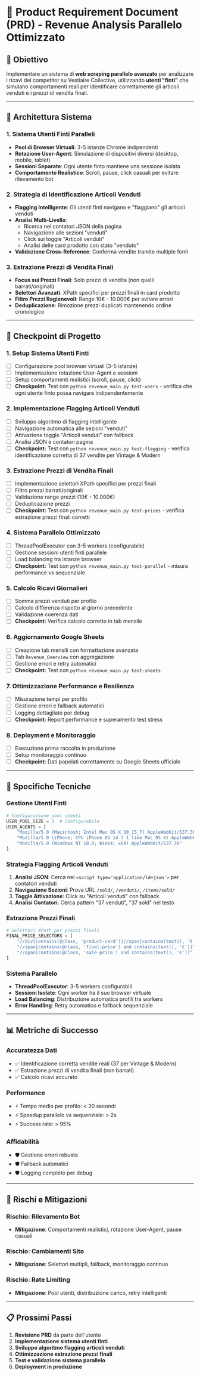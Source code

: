 # 📄 Product Requirement Document (PRD) - Revenue Analysis Parallelo Ottimizzato

## 🎯 Obiettivo
Implementare un sistema di **web scraping parallelo avanzato** per analizzare i ricavi dei competitor su Vestiaire Collective, utilizzando **utenti "finti"** che simulano comportamenti reali per identificare correttamente gli articoli venduti e i prezzi di vendita finali.

---

## 🚀 Architettura Sistema

### **1. Sistema Utenti Finti Paralleli**
- **Pool di Browser Virtuali**: 3-5 istanze Chrome indipendenti
- **Rotazione User-Agent**: Simulazione di dispositivi diversi (desktop, mobile, tablet)
- **Sessioni Separate**: Ogni utente finto mantiene una sessione isolata
- **Comportamento Realistico**: Scroll, pause, click casuali per evitare rilevamento bot

### **2. Strategia di Identificazione Articoli Venduti**
- **Flagging Intelligente**: Gli utenti finti navigano e "flaggiano" gli articoli venduti
- **Analisi Multi-Livello**:
  - Ricerca nei contatori JSON della pagina
  - Navigazione alle sezioni "venduti" 
  - Click sui toggle "Articoli venduti"
  - Analisi delle card prodotto con stato "venduto"
- **Validazione Cross-Reference**: Conferma vendite tramite multiple fonti

### **3. Estrazione Prezzi di Vendita Finali**
- **Focus sui Prezzi Finali**: Solo prezzi di vendita (non quelli barrati/originali)
- **Selettori Avanzati**: XPath specifici per prezzi finali in card prodotto
- **Filtro Prezzi Ragionevoli**: Range 10€ - 10.000€ per evitare errori
- **Deduplicazione**: Rimozione prezzi duplicati mantenendo ordine cronologico

---

## 📌 Checkpoint di Progetto

### **1. Setup Sistema Utenti Finti**
- [ ] Configurazione pool browser virtuali (3-5 istanze)
- [ ] Implementazione rotazione User-Agent e sessioni
- [ ] Setup comportamenti realistici (scroll, pause, click)
- [ ] **Checkpoint:** Test con `python revenue_main.py test-users` - verifica che ogni utente finto possa navigare indipendentemente

### **2. Implementazione Flagging Articoli Venduti**
- [ ] Sviluppo algoritmo di flagging intelligente
- [ ] Navigazione automatica alle sezioni "venduti"
- [ ] Attivazione toggle "Articoli venduti" con fallback
- [ ] Analisi JSON e contatori pagina
- [ ] **Checkpoint:** Test con `python revenue_main.py test-flagging` - verifica identificazione corretta di 37 vendite per Vintage & Modern

### **3. Estrazione Prezzi di Vendita Finali**
- [ ] Implementazione selettori XPath specifici per prezzi finali
- [ ] Filtro prezzi barrati/originali
- [ ] Validazione range prezzi (10€ - 10.000€)
- [ ] Deduplicazione prezzi
- [ ] **Checkpoint:** Test con `python revenue_main.py test-prices` - verifica estrazione prezzi finali corretti

### **4. Sistema Parallelo Ottimizzato**
- [ ] ThreadPoolExecutor con 3-5 workers (configurabile)
- [ ] Gestione sessioni utenti finti parallele
- [ ] Load balancing tra istanze browser
- [ ] **Checkpoint:** Test con `python revenue_main.py test-parallel` - misura performance vs sequenziale

### **5. Calcolo Ricavi Giornalieri**
- [ ] Somma prezzi venduti per profilo
- [ ] Calcolo differenza rispetto al giorno precedente
- [ ] Validazione coerenza dati
- [ ] **Checkpoint:** Verifica calcolo corretto in tab mensile

### **6. Aggiornamento Google Sheets**
- [ ] Creazione tab mensili con formattazione avanzata
- [ ] Tab `Revenue_Overview` con aggregazione
- [ ] Gestione errori e retry automatici
- [ ] **Checkpoint:** Test con `python revenue_main.py test-sheets`

### **7. Ottimizzazione Performance e Resilienza**
- [ ] Misurazione tempi per profilo
- [ ] Gestione errori e fallback automatici
- [ ] Logging dettagliato per debug
- [ ] **Checkpoint:** Report performance e superamento test stress

### **8. Deployment e Monitoraggio**
- [ ] Esecuzione prima raccolta in produzione
- [ ] Setup monitoraggio continuo
- [ ] **Checkpoint:** Dati popolati correttamente su Google Sheets ufficiale

---

## 🔧 Specifiche Tecniche

### **Gestione Utenti Finti**
```python
# Configurazione pool utenti
USER_POOL_SIZE = 3  # Configurabile
USER_AGENTS = [
    "Mozilla/5.0 (Macintosh; Intel Mac OS X 10_15_7) AppleWebKit/537.36",
    "Mozilla/5.0 (iPhone; CPU iPhone OS 14_7_1 like Mac OS X) AppleWebKit/605.1.15",
    "Mozilla/5.0 (Windows NT 10.0; Win64; x64) AppleWebKit/537.36"
]
```

### **Strategia Flagging Articoli Venduti**
1. **Analisi JSON**: Cerca nei `<script type='application/ld+json'>` per contatori venduti
2. **Navigazione Sezioni**: Prova URL `/sold/`, `/venduti/`, `/items/sold/`
3. **Toggle Attivazione**: Click su "Articoli venduti" con fallback
4. **Analisi Contatori**: Cerca pattern "37 venduti", "37 sold" nel testo

### **Estrazione Prezzi Finali**
```python
# Selettori XPath per prezzi finali
FINAL_PRICE_SELECTORS = [
    "//div[contains(@class, 'product-card')]//span[contains(text(), '€') and not(ancestor::*[contains(@class, 'strike')])]",
    "//span[contains(@class, 'final-price') and contains(text(), '€')]",
    "//span[contains(@class, 'sale-price') and contains(text(), '€')]"
]
```

### **Sistema Parallelo**
- **ThreadPoolExecutor**: 3-5 workers configurabili
- **Sessioni Isolate**: Ogni worker ha il suo browser virtuale
- **Load Balancing**: Distribuzione automatica profili tra workers
- **Error Handling**: Retry automatico e fallback sequenziale

---

## 📊 Metriche di Successo

### **Accuratezza Dati**
- ✅ Identificazione corretta vendite reali (37 per Vintage & Modern)
- ✅ Estrazione prezzi di vendita finali (non barrati)
- ✅ Calcolo ricavi accurato

### **Performance**
- ⚡ Tempo medio per profilo: < 30 secondi
- ⚡ Speedup parallelo vs sequenziale: > 2x
- ⚡ Success rate: > 95%

### **Affidabilità**
- 🛡️ Gestione errori robusta
- 🛡️ Fallback automatici
- 🛡️ Logging completo per debug

---

## 🚨 Rischi e Mitigazioni

### **Rischio: Rilevamento Bot**
- **Mitigazione**: Comportamenti realistici, rotazione User-Agent, pause casuali

### **Rischio: Cambiamenti Sito**
- **Mitigazione**: Selettori multipli, fallback, monitoraggio continuo

### **Rischio: Rate Limiting**
- **Mitigazione**: Pool utenti, distribuzione carico, retry intelligenti

---

## 📋 Prossimi Passi

1. **Revisione PRD** da parte dell'utente
2. **Implementazione sistema utenti finti**
3. **Sviluppo algoritmo flagging articoli venduti**
4. **Ottimizzazione estrazione prezzi finali**
5. **Test e validazione sistema parallelo**
6. **Deployment in produzione** 